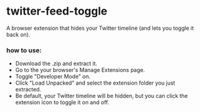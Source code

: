 # twitter-feed-toggle
A browser extension that hides your Twitter timeline (and lets you toggle it back on).

### how to use:

- Download the .zip and extract it.
- Go to the your browser's Manage Extensions page.
- Toggle "Developer Mode" on.
- Click "Load Unpacked" and select the extension folder you just extracted.
- Be default, your Twitter timeline will be hidden, but you can click the extension icon to toggle it on and off.
